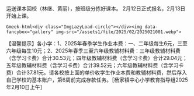 运送课本回校（林继、黄丽），按班级分拣好课本。 2月12日正式报名，2月13日开始上课。

`Gmeek-html<div class="ImgLazyLoad-circle"></div><img data-fancybox="gallery" img-src="/assets1/file/2025/02/2025021001.webp">`

【温馨提示】各小学：1、2025年春季学生作业本费：一、二年级每生6元，三至六年级每生10元；2、2025年春季三至六年级教辅材料费：三年级教辅材料费（含学习卡费）合计30.53元；四年级教辅材料费（含学习卡费）合计29.04元；五年级教辅材料费（含学习卡费）合计39.52元；六年级教辅材料费（含学习卡费）合计37.81元。请各校按上面的单价收学生作业本费和教辅材料费，然后存入自己学校的基本账户，第6周前完成存款任务。［杨家镇中心小学教育指导组2025年2月10日上午］